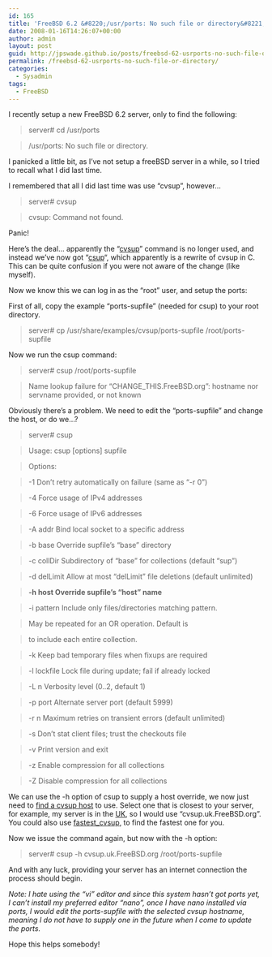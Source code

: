 ```yaml
---
id: 165
title: 'FreeBSD 6.2 &#8220;/usr/ports: No such file or directory&#8221;'
date: 2008-01-16T14:26:07+00:00
author: admin
layout: post
guid: http://jpswade.github.io/posts/freebsd-62-usrports-no-such-file-or-directory
permalink: /freebsd-62-usrports-no-such-file-or-directory/
categories:
  - Sysadmin
tags:
  - FreeBSD
---
```

<p class="lead">
  I recently setup a new FreeBSD 6.2 server, only to find the following:
</p>

> server# cd /usr/ports
  
> /usr/ports: No such file or directory.

<!--more-->I panicked a little bit, as I&#8217;ve not setup a freeBSD server in a while, so I tried to recall what I did last time.

I remembered that all I did last time was use &#8220;cvsup&#8221;, however&#8230;

> server# cvsup
  
> cvsup: Command not found.

Panic!

Here&#8217;s the deal&#8230; apparently the &#8220;[cvsup](http://www.freebsd.org/doc/en_US.ISO8859-1/books/handbook/cvsup.html)&#8221; command is no longer used, and instead we&#8217;ve now got &#8220;[csup](http://www.freshports.org/net/csup/)&#8220;, which apparently is a rewrite of cvsup in C. This can be quite confusion if you were not aware of the change (like myself).

Now we know this we can log in as the &#8220;root&#8221; user, and setup the ports:

First of all, copy the example &#8220;ports-supfile&#8221; (needed for csup) to your root directory.

> server# cp /usr/share/examples/cvsup/ports-supfile /root/ports-supfile

Now we run the csup command:

> server# <span class="postbody">csup /root/ports-supfile</span>
  
> Name lookup failure for &#8220;CHANGE_THIS.FreeBSD.org&#8221;: hostname nor servname provided, or not known

Obviously there&#8217;s a problem. We need to edit the &#8220;ports-supfile&#8221; and change the host, or do we&#8230;?

> server# csup
  
> Usage: csup [options] supfile
  
> Options:
  
> -1 Don&#8217;t retry automatically on failure (same as &#8220;-r 0&#8221;)
  
> -4 Force usage of IPv4 addresses
  
> -6 Force usage of IPv6 addresses
  
> -A addr Bind local socket to a specific address
  
> -b base Override supfile&#8217;s &#8220;base&#8221; directory
  
> -c collDir Subdirectory of &#8220;base&#8221; for collections (default &#8220;sup&#8221;)
  
> -d delLimit Allow at most &#8220;delLimit&#8221; file deletions (default unlimited)
  
> **-h host Override supfile&#8217;s &#8220;host&#8221; name**
  
> -i pattern Include only files/directories matching pattern.
  
> May be repeated for an OR operation. Default is
  
> to include each entire collection.
  
> -k Keep bad temporary files when fixups are required
  
> -l lockfile Lock file during update; fail if already locked
  
> -L n Verbosity level (0..2, default 1)
  
> -p port Alternate server port (default 5999)
  
> -r n Maximum retries on transient errors (default unlimited)
  
> -s Don&#8217;t stat client files; trust the checkouts file
  
> -v Print version and exit
  
> -z Enable compression for all collections
  
> -Z Disable compression for all collections

We can use the -h option of csup to supply a host override, we now just need to [find a cvsup host](http://www.freebsd.org/doc/en_US.ISO8859-1/books/handbook/cvsup.html#CVSUP-MIRRORS) to use. Select one that is closest to your server, for example, my server is in the [UK](http://www.freebsd.org/doc/en_US.ISO8859-1/books/handbook/cvsup.html#HANDBOOK-MIRRORS-CHAPTER-SGML-MIRRORS-UK-CVSUP), so I would use &#8220;cvsup.uk.FreeBSD.org&#8221;. You could also use [fastest_cvsup](http://www.freshports.org/sysutils/fastest_cvsup/), to find the fastest one for you.

Now we issue the command again, but now with the -h option:

> server# <span class="postbody">csup -h </span>cvsup.uk.FreeBSD.org <span class="postbody">/root/ports-supfile</span>

And with any luck, providing your server has an internet connection the process should begin.

_Note: I hate using the &#8220;vi&#8221; editor and since this system hasn&#8217;t got ports yet, I can&#8217;t install my preferred editor &#8220;nano&#8221;, once I have nano installed via ports, I would edit the ports-supfile with the selected cvsup hostname, meaning I do not have to supply one in the future when I come to update the ports._

Hope this helps somebody!